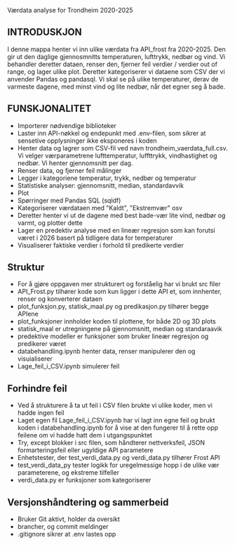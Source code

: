 Værdata analyse for Trondheim 2020-2025

## INTRODUSKJON

I denne mappa henter vi inn ulike værdata fra API_frost fra 2020-2025. Den gir ut den daglige gjennosmnitts temperaturen, lufttrykk, nedbør og vind. Vi behandler deretter dataen, renser den, fjerner feil verdier / verdier out of range, og lager ulike plot. Deretter kategoriserer vi dataene som CSV der vi anvender Pandas og pandasql. Vi skal se på ulike temperaturer, derav de varmeste dagene, med minst vind og lite nedbør, når det egner seg å bade. 


## FUNSKJONALITET

- Importerer nødvendige biblioteker
- Laster inn API-nøkkel og endepunkt med .env-filen, som sikrer at sensetive opplysninger ikke eksponeres i koden
- Henter data og lagrer som CSV-fil ved navn trondheim_vaerdata_full.csv. Vi velger værparametrene lufttemperatur, luffttrykk, vindhastighet og nedbør. Vi henter gjennomsnitt per dag. 
- Renser data, og fjerner feil målinger
- Legger i kategoriene temperatur, trykk, nedbør og temperatur
- Statistiske analyser: gjennomsnitt, median, standardavvik
- Plot
- Spørringer med Pandas SQL (sqldf)
- Kategoriserer værdataen med "Kaldt", "Ekstremvær" osv
- Deretter henter vi ut de dagene med best bade-vær lite vind, nedbør og varmt, og plotter dette
- Lager en predektiv analyse med en lineær regresjon som kan forutsi været i 2026 basert på tidligere data for temperaturer
- Visualiserer faktiske verdier i forhold til predikerte verdier


## Struktur

- For å gjøre oppgaven mer strukturert og forståelig har vi brukt src filer
- API_Frost.py tilhører kode som kun ligger i dette API et, som innhenter, renser og konverterer dataen
- plot_funksjon.py, statisk_maal.py og predikasjon.py tilhører begge APIene
- plot_funksjoner innholder koden til plottene, for både 2D og 3D plots
- statisk_maal er utregningene på gjennomsnitt, median og standaraavik
- predektive modeller er funksjoner som bruker lineær regresjon og predikerer været
- databehandling.ipynb henter data, renser manipulerer den og visuialiserer
- Lage_feil_i_CSV.ipynb simulerer feil


## Forhindre feil

- Ved å strukturere å ta ut feil i CSV filen brukte vi ulike koder, men vi hadde ingen feil
- Laget egen fil Lage_feil_i_CSV.ipynb har vi lagt inn egne feil og brukt koden i databehandling.ipynb for å vise at den fungerer til å rette opp feilene om vi hadde hatt dem i utgangspunktet
- Try, except blokker i src filen, som håndterer nettverksfeil, JSON formarteringsfeil eller ugyldige API parametere
- Enhetstester, der test_verdi_data.py og verdi_data.py tilhører Frost API
- test_verdi_data_py tester logikk for uregelmessige hopp i de ulike vær parameterene, og ekstreme tilfeller
- verdi_data.py er funksjoner som kategoriserer


## Versjonshåndtering og sammerbeid

- Bruker Git aktivt, holder da oversikt
- brancher, og commit meldinger
- .gitignore sikrer at .env lastes opp






